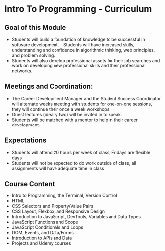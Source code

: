 # Intro To Programming - Curriculum

## Goal of this Module
- Students will build a foundation of knowledge to be successful in software development. - Students will have increased skills, understanding and confidence in algorithmic thinking, web principles, and problem solving. 
- Students will also develop professional assets for their job searches and work on developing new professional skills and their professional networks.

## Meetings and Coordination:
- The Career Development Manager and the Student Success Coordinator will alternate weeks meeting with students for one-on-one sessions, they will continue their once a week workshops.
- Guest lectures (ideally two) will be invited in to speak.
- Students will be matched with a mentor to help in their career development.

## Expectations
- Students will attend 20 hours per week of class, Fridays are flexible days
- Students will not be expected to do work outside of class, all assignments will have adequate time in class

## Course Content
- Intro to Programming, the Terminal, Version Control
- HTML
- CSS Selectors and Property/Value Pairs
- CSS Layout, Flexbox, and Responsive Design
- Introduction to JavaScript, DevTools, Variables and Data Types
- JavaScript Functions and Scope
- JavaScript Conditionals and Loops
- DOM, Events, and Data/Forms
- Introduction to APIs and Data
- Projects and Udemy courses


